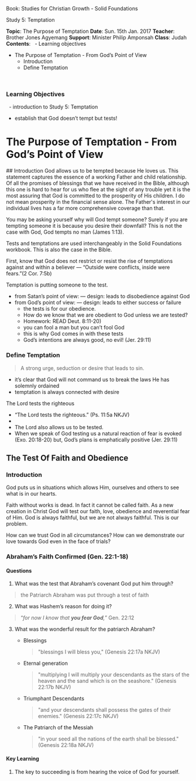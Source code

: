 Book: Studies for Christian Growth - Solid Foundations

Study 5: Temptation

**Topic**: The Purpose of Temptation
**Date**: Sun. 15th Jan. 2017 
**Teacher**: Brother Jones Agyemang
**Support**: Minister Philip Amponsah
**Class**: Judah
**Contents**:
  - Learning objectives
  - The Purpose of Temptation - From God’s Point of View
    - Introduction
    - Define Temptation


                  
### Learning Objectives
  - introduction to Study 5: Temptation
  - establish that God doesn’t tempt but tests!


# The Purpose of Temptation - From God’s Point of View
## Introduction
God allows us to be tempted because He loves us. This statement captures the essence of a working Father and child relationship. Of all the promises of blessings that we have received in the Bible, although this one is hard to hear for us who flee at the sight of any trouble yet it is the most assuring that God is committed to the prosperity of His children. I do not mean prosperity in the financial sense alone. The Father's interest in our individual lives has a far more comprehensive coverage than that. 

You may be asking yourself why will God tempt someone?
Surely if you are tempting someone it is because you desire their downfall? This is not the case with God, God tempts no man (James 1:13). 

Tests and temptations are used interchangeably in the Solid Foundations workbook. This is also the case in the Bible. 

First, know that God does not restrict or resist the rise of temptations against and within a believer  — “Outside were conflicts, inside were fears.”(2 Cor. 7:5b)

Temptation is putting someone to the test.
  - from Satan’s point of view:
     — design: leads to disobedience against God 
  - from God’s point of view: 
     — design: leads to either success or failure
       - the tests is for our obedience. 
       - How do we know that we are obedient to God unless we are tested?
       - Homework: READ Deut. 8:11-20)
       - you can fool a man but you can’t fool God
       - this is why God comes in with these tests
       - God’s intentions are always good, no evil! (Jer. 29:11)

### Define Temptation
> A strong urge, seduction or desire that leads to sin.

 - it’s clear that God will not command us to break the laws He has solemnly ordained
 - temptation is always connected with desire

The Lord tests the righteous 
   - “The Lord tests the righteous.” (Ps. 11:5a NKJV)
   - 
   - The Lord also allows us to be tested.
   - When we speak of God testing us a natural reaction of fear is evoked (Exo. 20:18-20) but, God’s plans is emphatically positive (Jer. 29:11)                                                                                                                                                                                                                         

## The Test Of Faith and Obedience

### Introduction
God puts us in situations which allows Him, ourselves and others to see what is in our hearts. 

Faith without works is dead. In fact it cannot be called faith. As a new creation in Christ God will test our faith, love, obedience and reverential fear of Him. God is always faithful, but we are not always faithful. This is our problem.

How can we trust God in all circumstances? How can we demonstrate our love towards God even in the face of trials?

### Abraham’s Faith Confirmed (Gen. 22:1-18)

#### Questions
1.  What was the test that Abraham’s covenant God put him through?
> the Patriarch Abraham was put through a test of faith

2. What was Hashem’s reason for doing it?
> “_for now I know that **you fear God**,_” Gen. 22:12

3. What was the wonderful result for the patriarch Abraham?
   - Blessings
     > "blessings I will bless you," (Genesis 22:17a NKJV)
   
   - Eternal generation
     > "multiplying I will multiply your descendants as the stars of the heaven and the sand which is on the seashore." (Genesis 22:17b NKJV)
   
   - Triumphant Descendants
     > "and your descendants shall possess the gates of their enemies." (Genesis 22:17c NKJV)
   
   - The Patriarch of the Messiah
     > "in your seed all the nations of the earth shall be blessed." (Genesis 22:18a NKJV)
     
#### Key Learning
1. The key to succeeding is from hearing the voice of God for yourself.